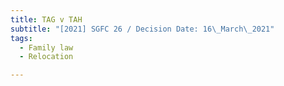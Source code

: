```yaml
---
title: TAG v TAH
subtitle: "[2021] SGFC 26 / Decision Date: 16\_March\_2021"
tags:
  - Family law
  - Relocation

---
```

